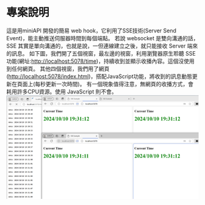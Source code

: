 # 專案說明

這是用miniAPI 開發的簡易 web hook，它利用了SSE技術(Server Send Event)，能主動推送伺服器時間到每個端點。
若說 websocket 是雙向溝通的話，SSE 其實是單向溝通的，也就是說，一但連線建立之後，就只能接收 Server 端來的訊息。
如下圖，我們開了五個視窗，最左邊的視窗，利用瀏覽器原生聆聽 SSE功能(網址:[http://localhost:5078/time](http://localhost:5078/time))，持續收到並顯示收播內容。這個沒使用到任何網頁。
其他四個視窗，我們用了網頁([http://localhost:5078/index.html](http://localhost:5078/index.html))，搭配JavaScript功能，將收到的訊息動態更新在頁面上(每秒更新一次時間)。
有一個現象值得注意，無網頁的收播方式，會耗用許多CPU資源。使用 JavaScript 則不會。
![Clients](images/clients.png)
